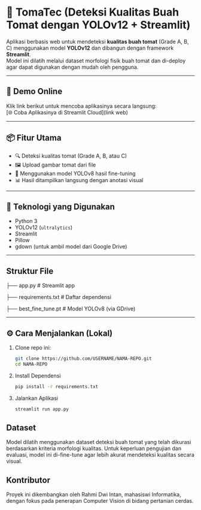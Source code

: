 # 🍅 TomaTec (Deteksi Kualitas Buah Tomat dengan YOLOv12 + Streamlit)

Aplikasi berbasis web untuk mendeteksi **kualitas buah tomat** (Grade A, B, C) menggunakan model **YOLOv12** dan dibangun dengan framework **Streamlit**.  
Model ini dilatih melalui dataset morfologi fisik buah tomat dan di-deploy agar dapat digunakan dengan mudah oleh pengguna.

---

## 🚀 Demo Online
Klik link berikut untuk mencoba aplikasinya secara langsung:  
[🌐 Coba Aplikasinya di Streamlit Cloud](link web)

---

## 📦 Fitur Utama

- 🔍 Deteksi kualitas tomat (Grade A, B, atau C)
- 🖼️ Upload gambar tomat dari file
- 🤖 Menggunakan model YOLOv8 hasil fine-tuning
- 📊 Hasil ditampilkan langsung dengan anotasi visual

---

## 🧠 Teknologi yang Digunakan

- Python 3
- YOLOv12 (`ultralytics`)
- Streamlit
- Pillow
- gdown (untuk ambil model dari Google Drive)

---

## Struktur File
   ├── app.py # Streamlit app
   
   ├── requirements.txt # Daftar dependensi
   
   ├── best_fine_tune.pt # Model YOLOv8 (via GDrive)


---

## ⚙️ Cara Menjalankan (Lokal)

1. Clone repo ini:
   ```bash
   git clone https://github.com/USERNAME/NAMA-REPO.git
   cd NAMA-REPO

2. Install Dependensi
   ```bash
   pip install -r requirements.txt

4. Jalankan Aplikasi
   ```bash
   streamlit run app.py

## Dataset
Model dilatih menggunakan dataset deteksi buah tomat yang telah dikurasi berdasarkan kriteria morfologi kualitas.
Untuk keperluan pengujian dan evaluasi, model ini di-fine-tune agar lebih akurat mendeteksi kualitas secara visual.

## Kontributor
Proyek ini dikembangkan oleh Rahmi Dwi Intan, mahasiswi Informatika, dengan fokus pada penerapan Computer Vision di bidang pertanian cerdas.
